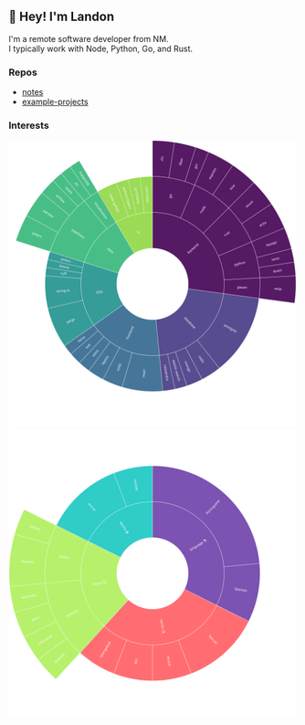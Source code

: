 ## 👋 Hey! I'm Landon

I'm a remote software developer from NM. \
I typically work with Node, Python, Go, and Rust.

### Repos

- [notes](https://github.com/jly36963/notes)
- [example-projects](https://github.com/jly36963/notes)

### Interests

![Landon's interests (software)](./sunburst-interests-software.svg)
![Landon's interests (hobbies)](./sunburst-interests-hobbies.svg)

